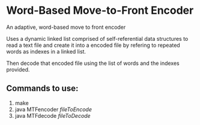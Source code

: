 # Word-Based Move-to-Front Encoder

An adaptive, word-based move to front encoder

Uses a dynamic linked list comprised of self-referential data structures to read a text file and create it into a encoded file by refering to repeated words as indexes in a linked list.

Then decode that encoded file using the list of words and the indexes provided.

## Commands to use:
1. make
1. java MTFencoder *fileToEncode*
1. java MTFdecode *fileToDecode*

